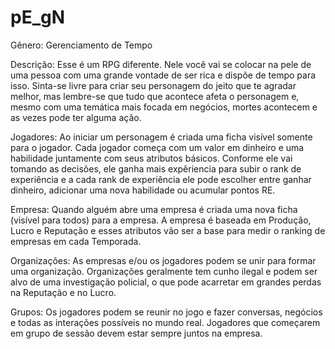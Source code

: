 # pE_gN
Gênero: Gerenciamento de Tempo

Descrição: Esse é um RPG diferente. Nele você vai se colocar na pele de uma pessoa com uma grande vontade de ser rica e dispõe de tempo
para isso. Sinta-se livre para criar seu personagem do jeito que te agradar melhor, mas lembre-se que tudo que acontece afeta o personagem
e, mesmo com uma temática mais focada em negócios, mortes acontecem e as vezes pode ter alguma ação.

Jogadores: Ao iniciar um personagem é criada uma ficha visível somente para o jogador. Cada jogador começa com um valor em dinheiro e uma
habilidade juntamente com seus atributos básicos. Conforme ele vai tomando as decisões, ele ganha mais expêriencia para subir o rank de
experiência e a cada rank de experiência ele pode escolher entre ganhar dinheiro, adicionar uma nova habilidade ou acumular pontos RE. 

Empresa: Quando alguém abre uma empresa é criada uma nova ficha (visível para todos) para a empresa. A empresa é baseada em Produção, Lucro
e Reputação e esses atributos vão ser a base para medir o ranking de empresas em cada Temporada.

Organizações: As empresas e/ou os jogadores podem se unir para formar uma organização. Organizações geralmente tem cunho ilegal e podem ser
alvo de uma investigação policial, o que pode acarretar em grandes perdas na Reputação e no Lucro.

Grupos: Os jogadores podem se reunir no jogo e fazer conversas, negócios e todas as interações possíveis no mundo real.
Jogadores que começarem em grupo de sessão devem estar sempre juntos na empresa.

